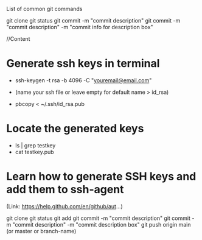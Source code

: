 List of common git commands

git clone
git status
git commit -m "commit description"
git commit -m "commit description" -m "commit info for description box"

//Content

# Generate ssh keys in terminal
- ssh-keygen -t rsa -b 4096 -C "youremail@email.com"

- (name your ssh file or leave empty for default name > id_rsa)

- pbcopy < ~/.ssh/id_rsa.pub


# Locate the generated keys
- ls | grep testkey
- cat testkey.pub

# Learn how to generate SSH keys and add them to ssh-agent
(Link: https://help.github.com/en/github/aut...)

git clone
git status
git add
git commit -m "commit description"
git commit -m "commit description" -m "commit description box"
git push origin main (or master or branch-name)
